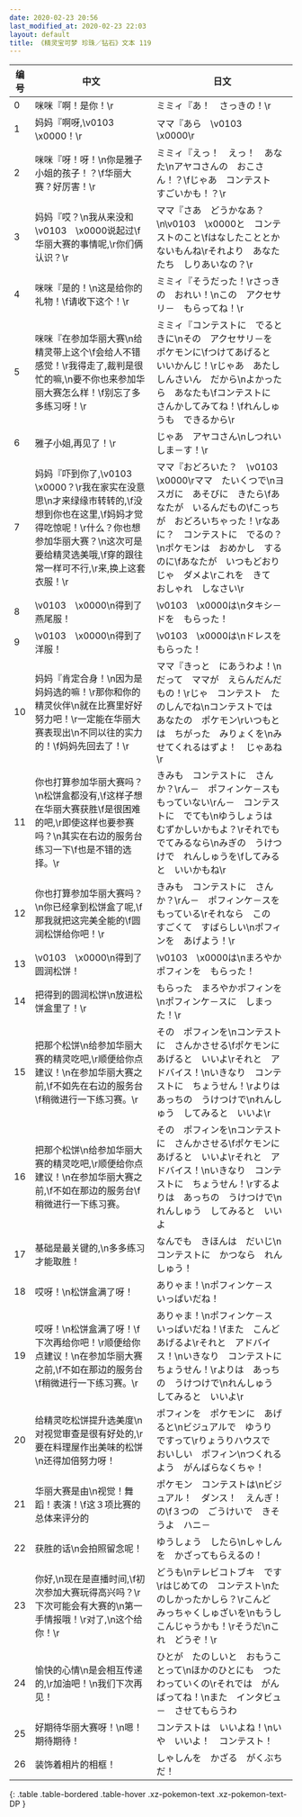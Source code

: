 ```yaml
---
date: 2020-02-23 20:56
last_modified_at: 2020-02-23 22:03
layout: default
title: 《精灵宝可梦 珍珠／钻石》文本 119
---
```

| 编号 | 中文 | 日文 |
| ---- | ---- | ---- |
| 0 | 咪咪『啊！是你！\r | ミミィ『あ！　さっきの！\r |
| 1 | 妈妈『啊呀,\v0103　\x0000！\r | ママ『あら　\v0103　\x0000\r |
| 2 | 咪咪『呀！呀！\n你是雅子小姐的孩子！？\f华丽大赛？好厉害！\r | ミミィ『えっ！　えっ！　あなた\nアヤコさんの　おこさん！？\fじゃあ　コンテスト　すごいかも！？\r |
| 3 | 妈妈『哎？\n我从来没和\v0103　\x0000说起过\f华丽大赛的事情呢,\r你们俩认识？\r | ママ『さあ　どうかなあ？\n\v0103　\x0000と　コンテストのこと\fはなしたこととか　ないもんね\rそれより　あなたたち　しりあいなの？\r |
| 4 | 咪咪『是的！\n这是给你的礼物！\f请收下这个！\r | ミミィ『そうだった！\rさっきの　おれい！\nこの　アクセサリ－　もらってね！\r |
| 5 | 咪咪『在参加华丽大赛\n给精灵带上这个\f会给人不错感觉！\r我得走了,裁判是很忙的嘛,\n要不你也来参加华丽大赛怎么样！\f别忘了多多练习呀！\r | ミミィ『コンテストに　でるときに\nその　アクセサリ－を　ポケモンに\fつけてあげると　いいかんじ！\rじゃあ　あたし　しんさいん　だから\nよかったら　あなたも\fコンテストに　さんかしてみてね！\fれんしゅうも　できるから\r |
| 6 | 雅子小姐,再见了！\r | じゃあ　アヤコさん\nしつれい　しま－す！\r |
| 7 | 妈妈『吓到你了,\v0103　\x0000？\r我在家实在没意思\n才来绿缘市转转的,\f没想到你也在这里,\f妈妈才觉得吃惊呢！\r什么？你也想参加华丽大赛？\n这次可是要给精灵选美哦,\f穿的跟往常一样可不行,\r来,换上这套衣服！\r | ママ『おどろいた？　\v0103　\x0000\rママ　たいくつで\nヨスガに　あそびに　きたら\fあなたが　いるんだもの\fこっちが　おどろいちゃった！\rなあに？　コンテストに　でるの？\nポケモンは　おめかし　するのに\fあなたが　いつもどおりじゃ　ダメよ\rこれを　きて　おしゃれ　しなさい\r |
| 8 | \v0103　\x0000\n得到了燕尾服！ | \v0103　\x0000は\nタキシ－ドを　もらった！ |
| 9 | \v0103　\x0000\n得到了洋服！ | \v0103　\x0000は\nドレスを　もらった！ |
| 10 | 妈妈『肯定合身！\n因为是妈妈选的嘛！\r那你和你的精灵伙伴\n就在比赛里好好努力吧！\r一定能在华丽大赛表现出\n不同以往的实力的！\f妈妈先回去了！\r | ママ『きっと　にあうわよ！\nだって　ママが　えらんだんだもの！\rじゃ　コンテスト　たのしんでね\nコンテストでは　あなたの　ポケモン\rいつもとは　ちがった　みりょくを\nみせてくれるはずよ！　じゃあね\r |
| 11 | 你也打算参加华丽大赛吗？\n松饼盒都没有,\f这样子想在华丽大赛获胜\f是很困难的吧,\r即使这样也要参赛吗？\n其实在右边的服务台练习一下\f也是不错的选择。\r | きみも　コンテストに　さんか？\rん－　ポフィンケ－スも　もっていない\rん－　コンテストに　でても\nゆうしょうは　むずかしいかもよ？\rそれでも　でてみるなら\nみぎの　うけつけで　れんしゅうを\fしてみると　いいかもね\r |
| 12 | 你也打算参加华丽大赛吗？\n你已经拿到松饼盒了呢,\f那我就把这完美全能的\f圆润松饼给你吧！\r | きみも　コンテストに　さんか？\rん－　ポフィンケ－スを　もっている\rそれなら　この　すごくて　すばらしい\nポフィンを　あげよう！\r |
| 13 | \v0103　\x0000\n得到了圆润松饼！ | \v0103　\x0000は\nまろやかポフィンを　もらった！ |
| 14 | 把得到的圆润松饼\n放进松饼盒里了！\r | もらった　まろやかポフィンを\nポフィンケ－スに　しまった！\r |
| 15 | 把那个松饼\n给参加华丽大赛的精灵吃吧,\r顺便给你点建议！\n在参加华丽大赛之前,\f不如先在右边的服务台\f稍微进行一下练习赛。\r | その　ポフィンを\nコンテストに　さんかさせる\fポケモンに　あげると　いいよ\rそれと　アドバイス！\nいきなり　コンテストに　ちょうせん！\rよりは　あっちの　うけつけで\nれんしゅう　してみると　いいよ\r |
| 16 | 把那个松饼\n给参加华丽大赛的精灵吃吧,\r顺便给你点建议！\n在参加华丽大赛之前,\f不如在那边的服务台\f稍微进行一下练习赛。 | その　ポフィンを\nコンテストに　さんかさせる\fポケモンに　あげると　いいよ\rそれと　アドバイス！\nいきなり　コンテストに　ちょうせん！\rするよりは　あっちの　うけつけで\nれんしゅう　してみると　いいよ |
| 17 | 基础是最关键的,\n多多练习才能取胜！ | なんでも　きほんは　だいじ\nコンテストに　かつなら　れんしゅう！ |
| 18 | 哎呀！\n松饼盒满了呀！ | ありゃま！\nポフィンケ－ス　いっぱいだね！ |
| 19 | 哎呀！\n松饼盒满了呀！\f下次再给你吧！\r顺便给你点建议！\n在参加华丽大赛之前,\f不如在那边的服务台\f稍微进行一下练习赛。\r | ありゃま！\nポフィンケ－ス　いっぱいだね！\fまた　こんど　あげるよ\rそれと　アドバイス！\nいきなり　コンテストに　ちょうせん！\rよりは　あっちの　うけつけで\nれんしゅう　してみると　いいよ\r |
| 20 | 给精灵吃松饼提升选美度\n对视觉审查是很有好处的,\r要在料理屋作出美味的松饼\n还得加倍努力呀！ | ポフィンを　ポケモンに　あげると\nビジュアルで　ゆうり　ですって\rりょうりハウスで　おいしい　ポフィン\nつくれるよう　がんばらなくちゃ！ |
| 21 | 华丽大赛是由\n视觉！舞蹈！表演！\f这３项比赛的总体来评分的 | ポケモン　コンテストは\nビジュアル！　ダンス！　えんぎ！　の\f３つの　ごうけいで　きそうよ　ハニ－ |
| 22 | 获胜的话\n会拍照留念呢！ | ゆうしょう　したら\nしゃしんを　かざってもらえるの！ |
| 23 | 你好,\n现在是直播时间,\f初次参加大赛玩得高兴吗？\r下次可能会有大赛的\n第一手情报哦！\r对了,\n这个给你！\r | どうも\nテレビコトブキ　です\rはじめての　コンテスト\nたのしかったかしら？\rこんど　みっちゃくしゅざいを\nもうしこんじゃうかも！\rそうだ\nこれ　どうぞ！\r |
| 24 | 愉快的心情\n是会相互传递的,\r加油吧！\n我们下次再见！ | ひとが　たのしいと　おもうことって\nほかのひとにも　つたわっていくの\rそれでは　がんばってね！\nまた　インタビュ－　させてもらうわ |
| 25 | 好期待华丽大赛呀！\n嗯！期待期待！ | コンテストは　いいよね！\nいや　いいよ！　コンテスト！ |
| 26 | 装饰着相片的相框！ | しゃしんを　かざる　がくぶちだ！ |
{: .table .table-bordered .table-hover .xz-pokemon-text .xz-pokemon-text-DP }